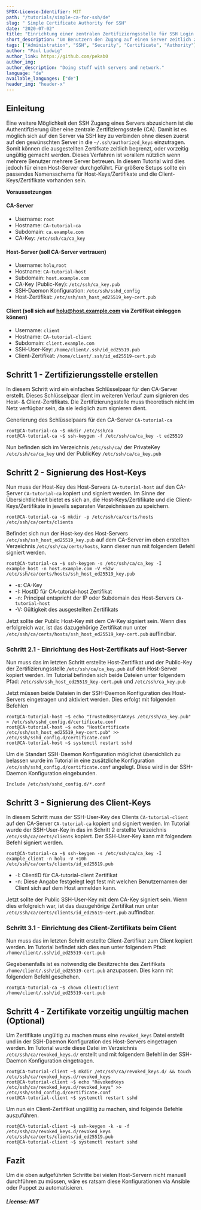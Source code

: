 ```yaml
---
SPDX-License-Identifier: MIT
path: "/tutorials/simple-ca-for-ssh/de"
slug: " Simple Certificate Authority for SSH"
date: "2020-07-02"
title: "Einrichtung einer zentralen Zertifizierngsstelle für SSH Login."
short_description: "Um Benutzern den Zugang auf einen Server zeitlich zu begrenzen bietet sich der Einzatz einer Zertifizierngsstelle an."
tags: ["Administration", "SSH", "Security", "Certificate", "Authority"]
author: "Paul Ludwig"
author_link: https://github.com/pekab0
author_img: 
author_description: "Doing stuff with servers and network."
language: "de"
available_languages: ["de"]
header_img: "header-x"
---
```


## Einleitung

Eine weitere Möglichkeit den SSH Zugang eines Servers abzusichern ist die Authentifizierung über eine zentrale Zertifizierngsstelle (CA). Damit ist es möglich sich auf den Server via SSH key
zu verbinden ohne diesen zuerst auf den gewünschten Server in die `~/.ssh/authorized_keys` einzutragen. Somit können die ausgestellten Zertifkate zeitlich begrenzt,
oder vorzeitig ungültig gemacht werden. Dieses Verfahren ist vorallem nützlich wenn mehrere Benutzer mehrere Server betreuen. In diesem Tutorial wird dies jedoch für einen Host-Server durchgeführt.
Für größere Setups sollte ein passendes Namensschema für Host-Keys/Zertifikate und die Client-Keys/Zertifikate vorhanden sein.

**Voraussetzungen**

#### CA-Server

* Username: `root`
* Hostname: `CA-tutorial-ca`
* Subdomain: `ca.example.com`
* CA-Key: `/etc/ssh/ca/ca_key`

#### Host-Server (soll CA-Server vertrauen)

* Username: `holu`,`root`
* Hostname: `CA-tutorial-host`
* Subdomain: `host.example.com`
* CA-Key (Public-Key): `/etc/ssh/ca_key.pub`
* SSH-Daemon Konfiguration: `/etc/ssh/sshd_config`
* Host-Zertifikat: `/etc/ssh/ssh_host_ed25519_key-cert.pub`

#### Client (soll sich auf holu@host.example.com via Zertifikat einloggen können)

* Username: `client`
* Hostname: `CA-tutorial-client`
* Subdomain: `client.example.com`
* SSH-User-Key: `/home/client/.ssh/id_ed25519.pub`
* Client-Zertifikat: `/home/client/.ssh/id_ed25519-cert.pub`

## Schritt 1 - Zertifizierungsstelle erstellen

In diesem Schritt wird ein einfaches Schlüsselpaar für den CA-Server erstellt. Dieses Schlüsselpaar dient im weiteren Verlauf zum signieren des Host- & Client-Zertifikats.
Die Zertifizierungsstelle muss theoretisch nicht im Netz verfügbar sein, da sie lediglich zum signieren dient.

Generierung des Schlüsselpaars für den CA-Server `CA-tutorial-ca`
```
root@CA-tutorial-ca ~$ mkdir /etc/ssh/ca
root@CA-tutorial-ca ~$ ssh-keygen -f /etc/ssh/ca/ca_key -t ed25519
```

Nun befinden sich im Verzeichnis `/etc/ssh/ca/` der PrivateKey `/etc/ssh/ca/ca_key` und der PublicKey `/etc/ssh/ca/ca_key.pub`

## Schritt 2 - Signierung des Host-Keys

Nun muss der Host-Key des Host-Servers `CA-tutorial-host` auf den CA-Server `CA-tutorial-ca` kopiert und signiert werden. 
Im Sinne der Übersichtlichkeit bietet es sich an, die Host-Keys/Zertifikate und die Client-Keys/Zertifikate in jeweils separaten Verzeichnissen zu speichern. 
```
root@CA-tutorial-ca ~$ mkdir -p /etc/ssh/ca/certs/hosts /etc/ssh/ca/certs/clients
```

Befindet sich nun der Host-key des Host-Servers `/etc/ssh/ssh_host_ed25519_key.pub` auf dem CA-Server im oben erstellten Verzeichnis `/etc/ssh/ca/certs/hosts`,
kann dieser nun mit folgendem Befehl signiert werden.
```
root@CA-tutorial-ca ~$ ssh-keygen -s /etc/ssh/ca/ca_key -I example_host -n host.example.com -V +52w /etc/ssh/ca/certs/hosts/ssh_host_ed25519_key.pub
```

* -s: CA-Key
* -I: HostID für CA-tutorial-host Zertifikat
* -n: Principal entspricht der IP oder Subdomain des Host-Servers `CA-tutorial-host`
* -V: Gültigkeit des ausgestellten Zertifikats

Jetzt sollte der Public Host-Key mit dem CA-Key signiert sein. Wenn dies erfolgreich war,
ist das dazugehörige Zertifikat nun unter `/etc/ssh/ca/certs/hosts/ssh_host_ed25519_key-cert.pub` auffindbar.

### Schritt 2.1 - Einrichtung des Host-Zertifikats auf Host-Server

Nun muss das im letzten Schritt erstellte Host-Zertifikat und der Public-Key der Zertifizierungsstelle `/etc/ssh/ca/ca_key.pub` auf den Host-Server kopiert werden.
Im Tutorial befinden sich beide Dateien unter folgendem Pfad: `/etc/ssh/ssh_host_ed25519_key-cert.pub` und `/etc/ssh/ca_key.pub`

Jetzt müssen beide Dateien in der SSH-Daemon Konfiguration des Host-Servers eingetragen und aktiviert werden. Dies erfolgt mit folgenden Befehlen
```
root@CA-tutorial-host ~$ echo "TrustedUserCAKeys /etc/ssh/ca_key.pub" > /etc/ssh/sshd_config.d/certificate.conf
root@CA-tutorial-host ~$ echo "HostCertificate /etc/ssh/ssh_host_ed25519_key-cert.pub" >> /etc/ssh/sshd_config.d/certificate.conf
root@CA-tutorial-host ~$ systemctl restart sshd

```

Um die Standart SSH-Daemon Konfiguration möglichst übersichlich zu belassen wurde im Tutorial in eine zusätzliche Konfiguration `/etc/ssh/sshd_config.d/certificate.conf` angelegt.
Diese wird in der SSH-Daemon Konfiguration eingebunden.
```/etc/ssh/sshd_config
Include /etc/ssh/sshd_config.d/*.conf
```

## Schritt 3 - Signierung des Client-Keys

In diesem Schritt muss der SSH-User-Key des Clients `CA-tutorial-client` auf den CA-Server `CA-tutorial-ca` kopiert und signiert werden. Im Tutorial wurde der SSH-User-Key
in das im Schritt 2 erstellte Verzeichnis `/etc/ssh/ca/certs/clients` kopiert. Der SSH-User-Key kann mit folgendem Befehl signiert werden.
```
root@CA-tutorial-ca ~$ ssh-keygen -s /etc/ssh/ca/ca_key -I example_client -n holu -V +10h /etc/ssh/ca/certs/clients/id_ed25519.pub
```

* -I: ClientID für CA-tutorial-client Zertifikat
* -n: Diese Angabe festgelegt legt fest mit welchen Benutzernamen der Client sich auf dem Host anmelden kann.

Jetzt sollte der Public SSH-User-Key mit dem CA-Key signiert sein. Wenn dies erfolgreich war,
ist das dazugehörige Zertifikat nun unter `/etc/ssh/ca/certs/clients/id_ed25519-cert.pub` auffindbar.

### Schritt 3.1 - Einrichtung des Client-Zertifikats beim Client

Nun muss das im letzten Schritt erstellte Client-Zertifikat zum Client kopiert werden.
Im Tutorial befindet sich dies nun unter folgendem Pfad: `/home/client/.ssh/id_ed25519-cert.pub`

Gegebenenfalls ist es notwendig die Besitzrechte des Zertifikats `/home/client/.ssh/id_ed25519-cert.pub` anzupassen. Dies kann mit folgendem Befehl geschehen.
```
root@CA-tutorial-ca ~$ chown client:client /home/client/.ssh/id_ed25519-cert.pub
```

## Schritt 4 - Zertifikate vorzeitig ungültig machen (Optional)

Um Zertifikate ungültig zu machen muss eine `revoked_keys` Datei erstellt und in der SSH-Daemon Konfiguration des Host-Servers eingetragen werden.
Im Tutorial wurde diese Datei im Verzeichnis `/etc/ssh/ca/revoked_keys.d/` erstellt und mit folgendem Befehl in der SSH-Daemon Konfiguration eingetragen.
```
root@CA-tutorial-client ~$ mkdir /etc/ssh/ca/revoked_keys.d/ && touch /etc/ssh/ca/revoked_keys.d/revoked_keys
root@CA-tutorial-client ~$ echo "RevokedKeys /etc/ssh/ca/revoked_keys.d/revoked_keys" >> /etc/ssh/sshd_config.d/certificate.conf
root@CA-tutorial-client ~$ systemctl restart sshd
```

Um nun ein Client-Zertifikat ungülitig zu machen, sind folgende Befehle auszuführen.
```
root@CA-tutorial-client ~$ ssh-keygen -k -u -f /etc/ssh/ca/revoked_keys.d/revoked_keys /etc/ssh/ca/certs/clients/id_ed25519.pub
root@CA-tutorial-client ~$ systemctl restart sshd
```

## Fazit

Um die oben aufgeführten Schritte bei vielen Host-Servern nicht manuell durchführen zu müssen, wäre es ratsam diese Konfigurationen via Ansible oder Puppet zu automatisieren.

##### License: MIT

<!--

Contributor's Certificate of Origin

By making a contribution to this project, I certify that:

(a) The contribution was created in whole or in part by me and I have
    the right to submit it under the license indicated in the file; or

(b) The contribution is based upon previous work that, to the best of my
    knowledge, is covered under an appropriate license and I have the
    right under that license to submit that work with modifications,
    whether created in whole or in part by me, under the same license
    (unless I am permitted to submit under a different license), as
    indicated in the file; or

(c) The contribution was provided directly to me by some other person
    who certified (a), (b) or (c) and I have not modified it.

(d) I understand and agree that this project and the contribution are
    public and that a record of the contribution (including all personal
    information I submit with it, including my sign-off) is maintained
    indefinitely and may be redistributed consistent with this project
    or the license(s) involved.

Signed-off-by: [submitter's name and email address here]

-->
